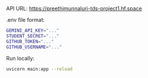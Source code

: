 API URL: https://preethimunnaluri-tds-project1.hf.space

.env file format:

```bash
GEMINI_API_KEY="..."
STUDENT_SECRET="..." 
GITHUB_TOKEN="..."
GITHUB_USERNAME="..."
```

Run locally:
```bash
uvicorn main:app --reload
```
